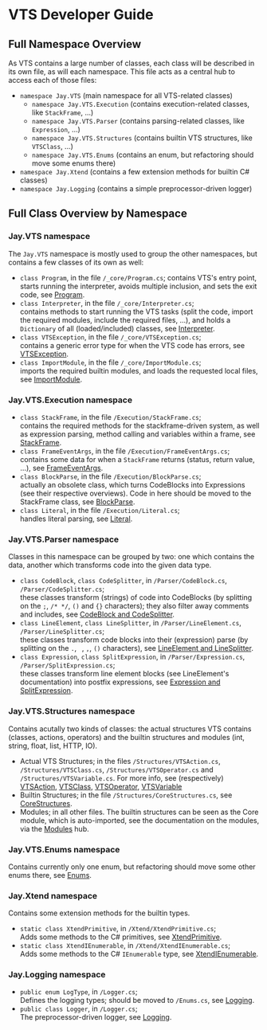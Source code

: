 # VTS Developer Guide
## Full Namespace Overview
As VTS contains a large number of classes, each class will be described in its own file, as will each namespace. This file acts as a central hub to access each of those files:
 - ``namespace Jay.VTS`` (main namespace for all VTS-related classes)
   - ``namespace Jay.VTS.Execution`` (contains execution-related classes, like ``StackFrame``, ...)
   - ``namespace Jay.VTS.Parser`` (contains parsing-related classes, like ``Expression``, ...)
   - ``namespace Jay.VTS.Structures`` (contains builtin VTS structures, like ``VTSClass``, ...)
   - ``namespace Jay.VTS.Enums`` (contains an enum, but refactoring should move some enums there)
 - ``namespace Jay.Xtend`` (contains a few extension methods for builtin C# classes)
 - ``namespace Jay.Logging`` (contains a simple preprocessor-driven logger)

## Full Class Overview by Namespace
### Jay.VTS namespace
The ``Jay.VTS`` namespace is mostly used to group the other namespaces, but contains a few classes of its own as well:
 - ``class Program``, in the file ``/_core/Program.cs``;
   contains VTS's entry point, starts running the interpreter, avoids multiple inclusion, and sets the exit code, see [Program](../guide/_core/Program.md).
 - ``class Interpreter``, in the file ``/_core/Interpreter.cs``;  
   contains methods to start running the VTS tasks (split the code, import the required modules, include the required files, ...), and holds a ``Dictionary`` of all (loaded/included) classes, see [Interpreter](../guide/_core/Interpreter.md).
 - ``class VTSException``, in the file ``/_core/VTSException.cs``;   
   contains a generic error type for when the VTS code has errors, see [VTSException](../guide/_core/VTSException.md).
 - ``class ImportModule``, in the file ``/_core/ImportModule.cs``;  
   imports the required builtin modules, and loads the requested local files, see [ImportModule](../guide/_core/ImportModule.md).

### Jay.VTS.Execution namespace
 - ``class StackFrame``, in the file ``/Execution/StackFrame.cs``;  
   contains the required methods for the stackframe-driven system, as well as expression parsing, method calling and variables within a frame, see [StackFrame](../guide/Execution/StackFrame.md).
 - ``class FrameEventArgs``, in the file ``/Execution/FrameEventArgs.cs``;  
   contains some data for when a ``StackFrame`` returns (status, return value, ...), see [FrameEventArgs](../guide/Execution/FrameEventArgs.md).
 - ``class BlockParse``, in the file ``/Execution/BlockParse.cs``;  
   actually an obsolete class, which turns CodeBlocks into Expressions (see their respective overviews). Code in here should be moved to the StackFrame class, see [BlockParse](../guide/Execution/BlockParse.md).
 - ``class Literal``, in the file ``/Execution/Literal.cs``;  
   handles literal parsing, see [Literal](../guide/Execution/Literal.md).

### Jay.VTS.Parser namespace
Classes in this namespace can be grouped by two: one which contains the data, another which transforms code into the given data type.
 - ``class CodeBlock``, ``class CodeSplitter``, in ``/Parser/CodeBlock.cs``, ``/Parser/CodeSplitter.cs``;  
  these classes transform (strings) of code into CodeBlocks (by splitting on the ``;``, ``/* */``, ``()`` and ``{}`` characters); they also filter away comments and includes, see [CodeBlock and CodeSplitter](../guide/Parser/CodeBlock.md).
 - ``class LineElement``, ``class LineSplitter``, in ``/Parser/LineElement.cs``, ``/Parser/LineSplitter.cs``;  
   these classes transform code blocks into their (expression) parse (by splitting on the ``.``, `` ``, ``,``, ``()`` characters), see [LineElement and LineSplitter](../guide/Parser/LineElement.md).
 - ``class Expression``, ``class SplitExpression``, in ``/Parser/Expression.cs``, ``/Parser/SplitExpression.cs``;  
   these classes transform line element blocks (see LineElement's documentation) into postfix expressions, see [Expression and SplitExpression](../guide/Parser/Expression.md).

### Jay.VTS.Structures namespace
Contains acutally two kinds of classes: the actual structures VTS contains (classes, actions, operators) and the builtin structures and modules (int, string, float, list, HTTP, IO).
 - Actual VTS Structures; in the files ``/Structures/VTSAction.cs``, ``/Structures/VTSClass.cs``, ``/Structures/VTSOperator.cs`` and ``/Structures/VTSVariable.cs``. For more info, see (respectively) [VTSAction](../Structures/VTSAction.md), [VTSClass](../Structures/VTSClass.md), [VTSOperator](../Structures/VTSOperator.md), [VTSVariable](../Structures/VTSVariable.md)
 - Builtin Structures; in the file ``/Structures/CoreStructures.cs``, see [CoreStructures](../Structures/Core.md).
 - Modules; in all other files. The builtin structures can be seen as the Core module, which is auto-imported, see the documentation on the modules, via the [Modules](../Structures/Modules.md) hub.

### Jay.VTS.Enums namespace
Contains currently only one enum, but refactoring should move some other enums there, see [Enums](../Enums.md).

### Jay.Xtend namespace
Contains some extension methods for the builtin types.
 - ``static class XtendPrimitive``, in ``/Xtend/XtendPrimitive.cs``;  
 Adds some methods to the C# primitives, see [XtendPrimitive](../Xtend/XtendPrimitive.md).
 - ``static class XtendIEnumerable``, in ``/Xtend/XtendIEnumerable.cs``;  
 Adds some methods to the C# ``IEnumerable`` type, see [XtendIEnumerable](../Xtend/XtendIEnumerable.md).

### Jay.Logging namespace
 - ``public enum LogType``, in ``/Logger.cs``;  
 Defines the logging types; should be moved to ``/Enums.cs``, see [Logging](../Logging.md).
 - ``public class Logger``, in ``/Logger.cs``;  
 The preprocessor-driven logger, see [Logging](../Logging.md).
